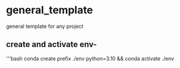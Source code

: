 # general_template
 general template for any project

## create and activate env-
'''bash
conda create prefix ./env python=3.10 && conda activate ./env